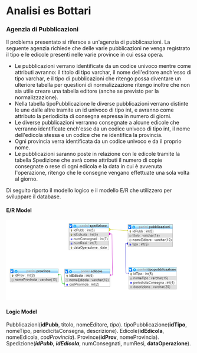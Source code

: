 # Analisi es Bottari
### Agenzia di Pubblicazioni

Il problema presentato si rifersce a un'agenzia di pubblicaszioni.
La seguente agenzia richiede che delle varie pubblicazioni ne venga registrato il tipo
e le edicole presenti nelle varie province in cui essa opera.
* Le pubblicazioni verrano identificate da un codice univoco mentre come attributi
avranno: il titolo di tipo varchar, il nome dell'editore anch'esso di tipo varchar,
e il tipo di pubblicazioni che ritengo possa diventare un ulteriore tabella per
questioni di normalizzazione ritengo inoltre che non sia utile creare una tabella
editore (anche se previsto per la normalizzazione).
* Nella tabella tipoPubblicazione le diverse pubblicazioni verrano distinte le
une dalle altre tramite un id univoco di tipo int, e avranno come attributo la
periodicita di consegna espressa in numero di giorni.
* Le diverse pubblicazioni verranno consegnate a alcune edicole che verranno
identificate ench'esse da un codice univoco di tipo int, il nome dell'edicola
stessa e un codice che ne identifica la provincia.
* Ogni provincia verra identificata da un codice univoco e da il proprio nome.
* Le pubblicazioni saranno poste in relazione con le edicole tramite la tabella
Spedizione che avrà come attributi il numero di copie consegnate o rese di ogni
edicola e la data in cui è avvenuta l'operazione, ritengo che le consegne vengano
effettuate una sola volta al giorno.

Di seguito riporto il modello logico e il modello E/R che utilizzero per
sviluppare il database.

#### E/R Model
![E/R](https://github.com/taglioIsCoding/MySqlScripts/blob/master/Edicole/E_R.PNG)

#### Logic Model
Pubblicazioni(**idPubb**, titolo, nomeEditore, _tipo_).
tipoPubblicazione(**idTipo**, nomeTipo, periodicitaConsegna, descrizione).
Edicole(**idEdicola**, nomeEdicola, _codProvincia_).
Province(**idProv**, nomeProvincia).
Spedizione(_**idPubb**_, _**idEdicola**_, numConsegnati, numResi, **dataOperazione**).

